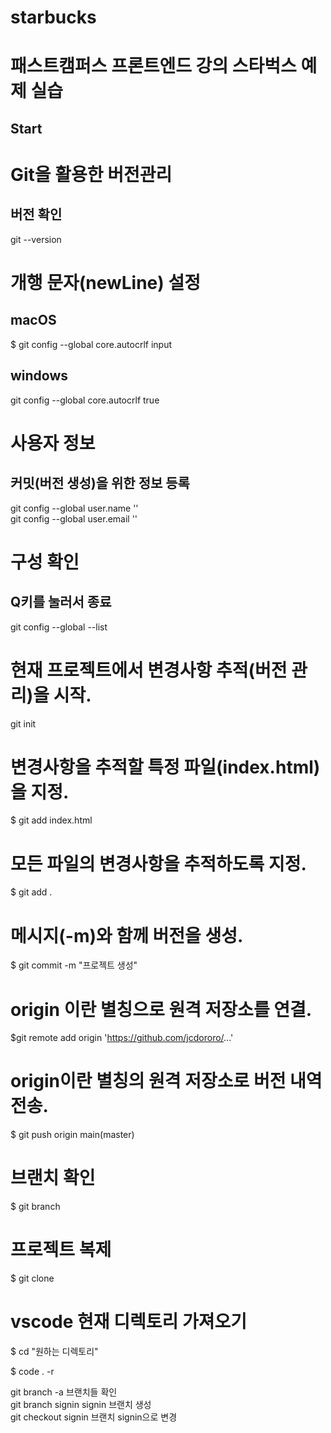 # starbucks
# 패스트캠퍼스 프론트엔드 강의 스타벅스 예제 실습

## Start
# Git을 활용한 버전관리

## 버전 확인
git --version 



# 개행 문자(newLine) 설정
## macOS
$ git config --global core.autocrlf input  

## windows
git config --global core.autocrlf true  

# 사용자 정보
## 커밋(버전 생성)을 위한 정보 등록
git config --global user.name ''  
git config --global user.email ''  

# 구성 확인
## Q키를 눌러서 종료
git config --global --list  


# 현재 프로젝트에서 변경사항 추적(버전 관리)을 시작.
git init  

# 변경사항을 추적할 특정 파일(index.html)을 지정.
$ git add index.html

# 모든 파일의 변경사항을 추적하도록 지정.
$ git add .  

# 메시지(-m)와 함께 버전을 생성.
$ git commit -m "프로젝트 생성"

# origin 이란 별칭으로 원격 저장소를 연결.
$git remote add origin 'https://github.com/jcdororo/...'

# origin이란 별칭의 원격 저장소로 버전 내역 전송.
$ git push origin main(master)

# 브랜치 확인
$ git branch

# 프로젝트 복제
$ git clone 

# vscode 현재 디렉토리 가져오기
$ cd "원하는 디렉토리"  

$ code . -r

git branch -a 브랜치들 확인    
git branch signin  signin 브랜치 생성  
git checkout signin 브랜치 signin으로 변경    

